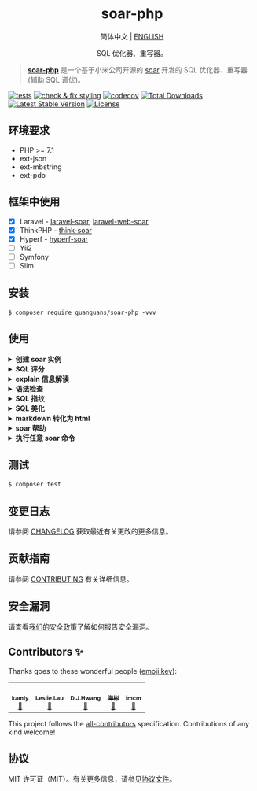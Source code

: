 <h1 align="center">soar-php</h1>

<p align="center">
    <a>简体中文</a> |
    <a href="README-EN.md">ENGLISH</a>
</p>

<p align="center">SQL 优化器、重写器。</p>

> **[soar-php](https://github.com/guanguans/soar-php)** 是一个基于小米公司开源的 [soar](https://github.com/XiaoMi/soar) 开发的 SQL 优化器、重写器(辅助 SQL 调优)。

[![tests](https://github.com/guanguans/soar-php/actions/workflows/tests.yml/badge.svg)](https://github.com/guanguans/soar-php/actions/workflows/tests.yml)
[![check & fix styling](https://github.com/guanguans/soar-php/actions/workflows/php-cs-fixer.yml/badge.svg)](https://github.com/guanguans/soar-php/actions/workflows/php-cs-fixer.yml)
[![codecov](https://codecov.io/gh/guanguans/soar-php/branch/master/graph/badge.svg)](https://codecov.io/gh/guanguans/soar-php)
[![Total Downloads](https://poser.pugx.org/guanguans/soar-php/downloads)](https://packagist.org/packages/guanguans/soar-php)
[![Latest Stable Version](https://poser.pugx.org/guanguans/soar-php/v/stable)](https://packagist.org/packages/guanguans/soar-php)
[![License](https://poser.pugx.org/guanguans/soar-php/license)](https://packagist.org/packages/guanguans/soar-php)

## 环境要求

* PHP >= 7.1
* ext-json
* ext-mbstring
* ext-pdo

## 框架中使用

- [x] Laravel - [laravel-soar](https://github.com/guanguans/laravel-soar), [laravel-web-soar](https://github.com/huangdijia/laravel-web-soar)
- [x] ThinkPHP - [think-soar](https://github.com/guanguans/think-soar)
- [x] Hyperf - [hyperf-soar](https://github.com/wilbur-oo/hyperf-soar)
- [ ] Yii2
- [ ] Symfony
- [ ] Slim

## 安装

``` shell
$ composer require guanguans/soar-php -vvv
```

## 使用

<details>
<summary><b>创建 soar 实例</b></summary>

```php
<?php

require __DIR__.'/vendor/autoload.php';

use Guanguans\SoarPHP\Soar;

$soar = Soar::create();

/** 配置选项参考 @see soar.config.example.php */
// $soar->setSoarPath('自定义的 soar 路径')
//     ->setOptions([
//         // 测试环境配置
//         '-test-dsn'    => [
//             'host'     => '127.0.0.1',
//             'port'     => '3306',
//             'dbname'   => 'database',
//             'username' => 'root',
//             'password' => '123456',
//             'disable'  => false,
//         ],
//         // 日志输出文件
//         '-log-output'  => __DIR__ . '/logs/soar.log',
//         // 报告输出格式: [markdown, html, json, ...]
//         '-report-type' => 'html',
//     ]);
```
</details>

<details>
<summary><b>SQL 评分</b></summary>

```php
$sql ="SELECT * FROM `fa_user` `user` LEFT JOIN `fa_user_group` `group` ON `user`.`group_id`=`group`.`id`;";
echo $soar->score($sql);

$sql = 'SELECT * FROM users LEFT JOIN post ON users.id=post.user_id; SELECT * FROM post;';
echo $soar->jsonScore($sql);
echo $soar->arrayScore($sql);
echo $soar->htmlScore($sql);
echo $soar->mdScore($sql);
```

![](docs/score.png)

```json
[
    {
        "ID": "628CC297F69EB186",
        "Fingerprint": "select * from users left join post on users.id=post.user_id",
        "Score": 85,
        "Sample": "SELECT * FROM users LEFT JOIN post ON users.id=post.user_id",
        "Explain": [
            {
                "Item": "EXP.000",
                "Severity": "L0",
                "Summary": "Explain信息",
                "Content": "| id | select\\_type | table | partitions | type | possible_keys | key | key\\_len | ref | rows | filtered | scalability | Extra |\n|---|---|---|---|---|---|---|---|---|---|---|---|---|\n| 1  | SIMPLE | *users* | NULL | ALL | NULL | NULL | NULL | NULL | 1 | ☠️ **100.00%** | ☠️ **O(n)** | NULL |\n| 1  | SIMPLE | *post* | NULL | ALL | NULL | NULL | NULL | NULL | 3 | ☠️ **100.00%** | ☠️ **O(n)** | Using where; Using join buffer (hash join) |\n\n",
                "Case": "### Explain信息解读\n\n#### SelectType信息解读\n\n* **SIMPLE**: 简单SELECT(不使用UNION或子查询等).\n\n#### Type信息解读\n\n* ☠️ **ALL**: 最坏的情况, 从头到尾全表扫描.\n\n#### Extra信息解读\n\n* **Using join buffer**: 从已有连接中找被读入缓存的数据, 并且通过缓存来完成与当前表的连接.\n\n* **Using where**: WHERE条件用于筛选出与下一个表匹配的数据然后返回给客户端. 除非故意做的全表扫描, 否则连接类型是ALL或者是index, 且在Extra列的值中没有Using Where, 则该查询可能是有问题的.\n",
                "Position": 0
            }
        ],
        "HeuristicRules": [
            {
                "Item": "COL.001",
                "Severity": "L1",
                "Summary": "不建议使用 SELECT * 类型查询",
                "Content": "当表结构变更时，使用 * 通配符选择所有列将导致查询的含义和行为会发生更改，可能导致查询返回更多的数据。",
                "Case": "select * from tbl where id=1",
                "Position": 0
            }
        ],
        "IndexRules": [
            {
                "Item": "IDX.001",
                "Severity": "L2",
                "Summary": "为laravel库的post表添加索引",
                "Content": "为列user_id添加索引; 由于未开启数据采样，各列在索引中的顺序需要自行调整。",
                "Case": "ALTER TABLE `laravel`.`post` add index `idx_user_id` (`user_id`) ;\n",
                "Position": 0
            }
        ],
        "Tables": [
            "`laravel`.`post`",
            "`laravel`.`users`"
        ]
    },
    {
        "ID": "E3C219F643102497",
        "Fingerprint": "select * from post",
        "Score": 75,
        "Sample": "SELECT * FROM post",
        "Explain": [
            {
                "Item": "EXP.000",
                "Severity": "L0",
                "Summary": "Explain信息",
                "Content": "| id | select\\_type | table | partitions | type | possible_keys | key | key\\_len | ref | rows | filtered | scalability | Extra |\n|---|---|---|---|---|---|---|---|---|---|---|---|---|\n| 1  | SIMPLE | *post* | NULL | ALL | NULL | NULL | NULL | NULL | 3 | ☠️ **100.00%** | ☠️ **O(n)** | NULL |\n\n",
                "Case": "### Explain信息解读\n\n#### SelectType信息解读\n\n* **SIMPLE**: 简单SELECT(不使用UNION或子查询等).\n\n#### Type信息解读\n\n* ☠️ **ALL**: 最坏的情况, 从头到尾全表扫描.\n",
                "Position": 0
            }
        ],
        "HeuristicRules": [
            {
                "Item": "CLA.001",
                "Severity": "L4",
                "Summary": "最外层 SELECT 未指定 WHERE 条件",
                "Content": "SELECT 语句没有 WHERE 子句，可能检查比预期更多的行(全表扫描)。对于 SELECT COUNT(*) 类型的请求如果不要求精度，建议使用 SHOW TABLE STATUS 或 EXPLAIN 替代。",
                "Case": "select id from tbl",
                "Position": 0
            },
            {
                "Item": "COL.001",
                "Severity": "L1",
                "Summary": "不建议使用 SELECT * 类型查询",
                "Content": "当表结构变更时，使用 * 通配符选择所有列将导致查询的含义和行为会发生更改，可能导致查询返回更多的数据。",
                "Case": "select * from tbl where id=1",
                "Position": 0
            }
        ],
        "IndexRules": null,
        "Tables": [
            "`laravel`.`post`"
        ]
    }
]
```
</details>

<details>
<summary><b>explain 信息解读</b></summary>

```php
$sql = "SELECT * FROM `fa_auth_group_access` `aga` LEFT JOIN `fa_auth_group` `ag` ON `aga`.`group_id`=`ag`.`id`;";
echo $soar->htmlExplain($sql);
echo $soar->mdExplain($sql);
echo $soar->explain($sql);

```

![](docs/explain.png)
</details>

<details>
<summary><b>语法检查</b></summary>

```php
$sql = 'selec * from fa_user';
echo $soar->syntaxCheck($sql);
```

```sql
At SQL 1 : line 1 column 5 near "selec * from fa_user" (total length 20)
```
</details>

<details>
<summary><b>SQL 指纹</b></summary>

```php
$sql = 'select * from fa_user where id=1';
echo $soar->fingerPrint($sql);
```

```sql
select * from fa_user where id = ?
```
</details>

<details>
<summary><b>SQL 美化</b></summary>

```php
$sql = 'select * from fa_user where id=1';
var_dump($soar->pretty($sql));
```

```sql
SELECT  
  * 
FROM  
  fa_user  
WHERE  
  id  = 1;
```
</details>

<details>
<summary><b>markdown 转化为 html</b></summary>

```php
echo $soar->md2html("## 这是一个测试");
```

```html
...
<h2>这是一个测试</h2>
...
```
</details>

<details>
<summary><b>soar 帮助</b></summary>

```php
var_dump($soar->help());
```

```yaml
···
'Usage of /Users/yaozm/Documents/wwwroot/soar-php/soar:
  -allow-charsets string
    	AllowCharsets (default "utf8,utf8mb4")
  -allow-collates string
    	AllowCollates
  -allow-drop-index
    	AllowDropIndex, 允许输出删除重复索引的建议
  -allow-engines string
    	AllowEngines (default "innodb")
  -allow-online-as-test
    	AllowOnlineAsTest, 允许线上环境也可以当作测试环境
  -blacklist string
    	指定 blacklist 配置文件的位置，文件中的 SQL 不会被评审。
···    
```
</details>

<details>
<summary><b>执行任意 soar 命令</b></summary>

```php
$command = "echo '## 这是另一个测试' | /Users/yaozm/Documents/wwwroot/soar-php/soar.darwin-amd64 -report-type md2html";
echo $soar->exec($command);
```

```html
...
<h2>这是另一个测试</h2>
...
```
</details>

## 测试

```bash
$ composer test
```

## 变更日志

请参阅 [CHANGELOG](CHANGELOG.md) 获取最近有关更改的更多信息。

## 贡献指南

请参阅 [CONTRIBUTING](.github/CONTRIBUTING.md) 有关详细信息。

## 安全漏洞

请查看[我们的安全政策](../../security/policy)了解如何报告安全漏洞。

## Contributors ✨

Thanks goes to these wonderful people ([emoji key](https://allcontributors.org/docs/en/emoji-key)):

<!-- ALL-CONTRIBUTORS-LIST:START - Do not remove or modify this section -->
<!-- prettier-ignore-start -->
<!-- markdownlint-disable -->
<table>
  <tr>
    <td align="center"><a href="http://blog.charmingkamly.cn"><img src="https://avatars2.githubusercontent.com/u/15706085?v=4?s=100" width="100px;" alt=""/><br /><sub><b>kamly</b></sub></a><br /><a href="https://github.com/guanguans/soar-php/issues?q=author%3Akamly" title="Bug reports">🐛</a></td>
    <td align="center"><a href="http://leslieeilsel.com/"><img src="https://avatars1.githubusercontent.com/u/25165449?v=4?s=100" width="100px;" alt=""/><br /><sub><b>Leslie Lau</b></sub></a><br /><a href="https://github.com/guanguans/soar-php/issues?q=author%3Aleslieeilsel" title="Bug reports">🐛</a></td>
    <td align="center"><a href="https://github.com/huangdijia"><img src="https://avatars1.githubusercontent.com/u/8337659?v=4?s=100" width="100px;" alt=""/><br /><sub><b>D.J.Hwang</b></sub></a><br /><a href="#ideas-huangdijia" title="Ideas, Planning, & Feedback">🤔</a></td>
    <td align="center"><a href="https://github.com/zhonghaibin"><img src="https://avatars.githubusercontent.com/u/22255693?v=4?s=100" width="100px;" alt=""/><br /><sub><b>海彬</b></sub></a><br /><a href="https://github.com/guanguans/soar-php/issues?q=author%3Azhonghaibin" title="Bug reports">🐛</a></td>
    <td align="center"><a href="https://github.com/Aexus"><img src="https://avatars.githubusercontent.com/u/3403478?v=4?s=100" width="100px;" alt=""/><br /><sub><b>imcm</b></sub></a><br /><a href="#ideas-Aexus" title="Ideas, Planning, & Feedback">🤔</a></td>
  </tr>
</table>

<!-- markdownlint-restore -->
<!-- prettier-ignore-end -->

<!-- ALL-CONTRIBUTORS-LIST:END -->

This project follows the [all-contributors](https://github.com/all-contributors/all-contributors) specification. Contributions of any kind welcome!

## 协议

MIT 许可证（MIT）。有关更多信息，请参见[协议文件](LICENSE)。